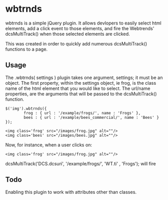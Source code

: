 wbtrnds
=======

wbtrnds is a simple jQuery plugin.  It allows devlopers to easily select html elements, add a click event to those elements, and fire the Webtrends' dcsMultiTrack() when those selected elements are clicked.

This was created in order to quickly add numerous dcsMultiTrack() functions to a page.

Usage
-----

The .wbtrnds( settings ) plugin takes one argument, settings; it must be an object.  The first property, within the settings object, ie frog, is the class name of the html element that you would like to select.  The url/name properties, are the arguments that will be passed to the dcsMultiTrack() function.   

	$('img').wbtrnds({
			frog : { url : '/example/frogs/', name : 'Frogs' },
			bees : { url : '/example/bees_commercial/', name : 'Bees' }
	});

	<img class='frog' src="/images/frog.jpg" alt=""/>
	<img class='bees' src="/images/bees.jpg" alt=""/>

Now, for instance, when a user clicks on:

	<img class='frog' src="/images/frog.jpg" alt=""/>

dcsMultiTrack('DCS.dcsuri', '/example/frogs/', 'WT.ti' , 'Frogs'); will fire

Todo
----

Enabling this plugin to work with attributes other than classes.



	






